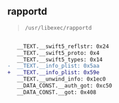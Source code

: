 ## rapportd

> `/usr/libexec/rapportd`

```diff

   __TEXT.__swift5_reflstr: 0x24
   __TEXT.__swift5_proto: 0x4
   __TEXT.__swift5_types: 0x14
-  __TEXT.__info_plist: 0x5aa
+  __TEXT.__info_plist: 0x59e
   __TEXT.__unwind_info: 0x1ec0
   __DATA_CONST.__auth_got: 0xc50
   __DATA_CONST.__got: 0x408

```

